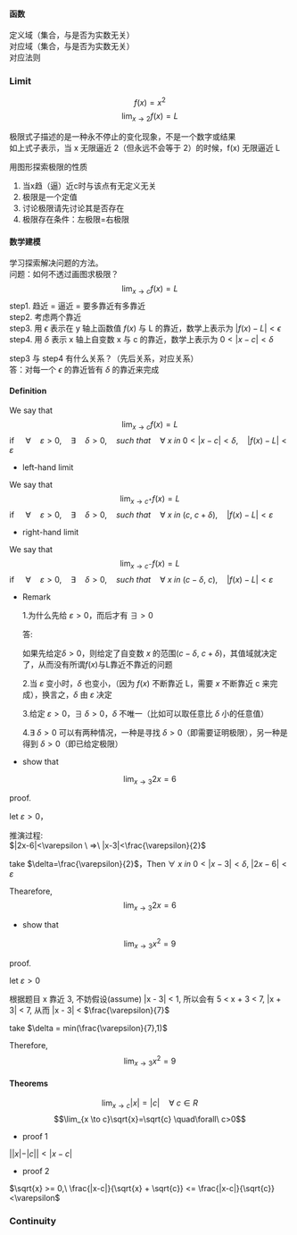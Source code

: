 #### 函数

定义域（集合，与是否为实数无关）  
对应域（集合，与是否为实数无关）  
对应法则

### Limit

$$f(x) = x^2$$
$$\lim_{x \to 2}f(x)=L$$

极限式子描述的是一种永不停止的变化现象，不是一个数字或结果  
如上式子表示，当 x 无限逼近 2（但永远不会等于 2）的时候，f(x) 无限逼近 L

用图形探索极限的性质
1. 当x趋（逼）近c时与该点有无定义无关
2. 极限是一个定值
3. 讨论极限请先讨论其是否存在
4. 极限存在条件：左极限=右极限

#### 数学建模

学习探索解决问题的方法。  
问题：如何不透过画图求极限？  
$$\lim_{x \to c}f(x)=L$$
step1. 趋近 = 逼近 = 要多靠近有多靠近  
step2. 考虑两个靠近  
step3. 用 $\epsilon$ 表示在 y 轴上函数值 $f(x)$ 与 L 的靠近，数学上表示为 $|f(x) - L| < \epsilon$  
step4. 用 $\delta$ 表示 x 轴上自变数 x 与 c 的靠近，数学上表示为 $0 < |x - c| < \delta$  

step3 与 step4 有什么关系？（先后关系，对应关系）  
答：对每一个 $\epsilon$ 的靠近皆有 $\delta$ 的靠近来完成 

#### Definition

We say that
$$\lim_{x \to c}f(x)=L$$
if $\quad\forall\quad\varepsilon>0, \quad\exists\quad\delta>0, \quad such\ that\quad\forall\ x\ in\ 0<|x-c|<\delta, \quad |f(x) - L|<\varepsilon$

- left-hand limit

We say that
$$\lim_{x \to c^+}f(x)=L$$
if $\quad\forall\quad\varepsilon>0, \quad\exists\quad\delta>0, \quad such\ that\quad\forall\ x\ in\ (c,\ c+\delta), \quad |f(x) - L|<\varepsilon$

- right-hand limit

We say that
$$\lim_{x \to c^-}f(x)=L$$
if $\quad\forall\quad\varepsilon>0, \quad\exists\quad\delta>0, \quad such\ that\quad\forall\ x\ in\ (c-\delta,\ c), \quad |f(x) - L|<\varepsilon$

- Remark
  
  1.为什么先给 $\varepsilon>0$，而后才有 $\exists>0$
  
  答:

  如果先给定$\delta>0$，则给定了自变数 $x$ 的范围$(c-\delta,\ c+\delta)$，其值域就决定了，从而没有所谓$f(x)$与L靠近不靠近的问题

  2.当 $\varepsilon$ 变小时，$\delta$ 也变小，（因为 $f(x)$ 不断靠近 L，需要 $x$ 不断靠近 c 来完成），换言之，$\delta$ 由 $\varepsilon$ 决定

  3.给定 $\varepsilon>0$，$\exists\ \delta>0$，$\delta$ 不唯一（比如可以取任意比 $\delta$ 小的任意值）

  4.$\exists\ \delta>0$ 可以有两种情况，一种是寻找 $\delta>0$（即需要证明极限），另一种是得到 $\delta>0$（即已给定极限）

- show that

$$\lim_{x \to 3}2x=6$$

proof.

let $\varepsilon>0$，

推演过程:  
$|2x-6|<\varepsilon \ =>\ |x-3|<\frac{\varepsilon}{2}$


take $\delta=\frac{\varepsilon}{2}$，Then $\forall\ x\ in\ 0<|x-3|<\delta,\ |2x-6|<\varepsilon$

Thearefore,
$$\lim_{x \to 3}2x=6$$

- show that

$$\lim_{x \to 3}x^2=9$$

proof.

let $\varepsilon>0$

根据题目 x 靠近 3, 不妨假设(assume) |x - 3| < 1, 所以会有 5 < x + 3 < 7, |x + 3| < 7, 从而 |x - 3| < $\frac{\varepsilon}{7}$

take $\delta = min(\frac{\varepsilon}{7},1)$

Therefore,
$$\lim_{x \to 3}x^2=9$$


#### Theorems

$$\lim_{x \to c}|x|=|c| \quad\forall\ c\in R$$
$$\lim_{x \to c}\sqrt{x}=\sqrt{c} \quad\forall\ c>0$$

- proof 1

$||x|-|c||<|x-c|$

- proof 2

$\sqrt{x} >= 0,\ \frac{|x-c|}{\sqrt{x} + \sqrt{c}} <= \frac{|x-c|}{\sqrt{c}}<\varepsilon$

### Continuity


